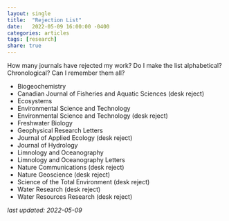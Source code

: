 ```yaml
---
layout: single
title:  "Rejection List"
date:   2022-05-09 16:00:00 -0400
categories: articles
tags: [research]
share: true
---
```


How many journals have rejected my work? Do I make the list alphabetical? Chronological? Can I remember them all?

* Biogeochemistry
* Canadian Journal of Fisheries and Aquatic Sciences (desk reject)
* Ecosystems
* Environmental Science and Technology
* Environmental Science and Technology (desk reject)
* Freshwater Biology
* Geophysical Research Letters
* Journal of Applied Ecology (desk reject)
* Journal of Hydrology
* Limnology and Oceanography
* Limnology and Oceanography Letters
* Nature Communications (desk reject)
* Nature Geoscience (desk reject)
* Science of the Total Environment (desk reject)
* Water Research (desk reject)
* Water Resources Research (desk reject)

*last updated: 2022-05-09*
